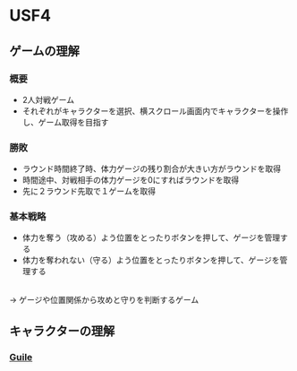 # USF4

## ゲームの理解

### 概要
- 2人対戦ゲーム
- それぞれがキャラクターを選択、横スクロール画面内でキャラクターを操作し、ゲーム取得を目指す

### 勝敗
- ラウンド時間終了時、体力ゲージの残り割合が大きい方がラウンドを取得
- 時間途中、対戦相手の体力ゲージを0にすればラウンドを取得
- 先に２ラウンド先取で１ゲームを取得

### 基本戦略
- 体力を奪う（攻める）よう位置をとったりボタンを押して、ゲージを管理する
- 体力を奪われない（守る）よう位置をとったりボタンを押して、ゲージを管理する
<br>
→ ゲージや位置関係から攻めと守りを判断するゲーム

## キャラクターの理解

### [Guile](http://localhost:4567/guile)
